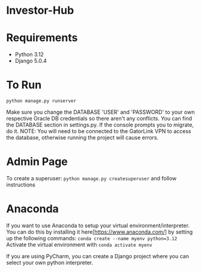 # Investor-Hub

# Requirements
* Python 3.12
* Django 5.0.4

# To Run
`python manage.py runserver`

Make sure you change the DATABASE 'USER' and 'PASSWORD' to your own respective Oracle DB credentials so there aren't any conflicts. You can find the DATABASE section in settings.py. If the console prompts you to migrate, do it.
NOTE: You will need to be connected to the GatorLink VPN to access the database, otherwise running the project will cause errors.

# Admin Page

To create a superuser: `python manage.py createsuperuser` and follow instructions

# Anaconda

If you want to use Anaconda to setup your virtual environment/interpreter. You can do this by installing it here[https://www.anaconda.com/] by setting up the following commands:
`conda create --name myenv python=3.12`
Activate the virtual environment with `conda activate myenv`

If you are using PyCharm, you can create a Django project where you can select your own python interpreter.
